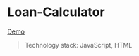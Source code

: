 # Loan-Calculator

[Demo](https://captainginny.github.io/Loan-Calculator/)

> Technology stack: JavaScript, HTML
